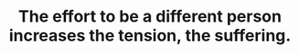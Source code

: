 ---
title: The effort to be a different person increases the tension, the suffering.
tags: buddhism self
star: true
---